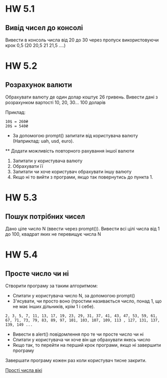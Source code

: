 # HW 5.1

## Вивід чисел до консолі

Вивести в консоль числа від 20 до 30 через пропуск використовуючи крок 0,5 (20 20,5 21 21,5 ....)

# HW 5.2

## Розрахунок валюти

Обрахувати валюту де один долар коштує 26 гривень.
Вивести дані з розрахунком вартості 10, 20, 30... 100 доларів

Приклад:

```
10$ = 260₴
20$ = 540₴
```

- За допомогою prompt() запитати від користувача валюту (Наприклад: uah, usd, euro).

\*\* Додати можливість повторного рахування іншої валюти

1. Запитати у користувача валюту
2. Обрахувати її
3. Запитати чи хоче користувач обрахувати іншу валюту
4. Якщо ні то вийти з програми, якщо так повернутись до пункта 1.

# HW 5.3

## Пошук потрібних чисел

Дано ціле число N (ввести через prompt()). Вивести всі цілі числа від 1 до 100, квадрат яких не перевищує числа N

# HW 5.4

## Просте число чи ні

Створити програму за таким алгоритмом:

- Спитати у користувача число N, за допомогою prompt()
- З'ясувати, чи просто воно (простим називається число, понад 1, що не має інших дільників, крім 1 і себе).

```text
2, 3, 5, 7, 11, 13, 17, 19, 23, 29, 31, 37, 41, 43, 47, 53, 59, 61, 67, 71, 73, 79, 83, 89, 97, 101, 103, 107, 109, 113 , 127, 131, 137, 139, 149 ...
```

- Вивести в alert() повідомлення про те чи просте число чи ні
- Спитати у користувача чи хоче він ще обрахувати якесь число
- Якщо так, то перейти на перший крок програми, якщо ні завершити програму

Завершати програму кожен раз коли користувач тисне закрити.

[Прості числа вікі](https://ru.wikipedia.org/wiki/%D0%9F%D1%80%D0%BE%D1%81%D1%82%D0%BE%D0%B5_%D1%87%D0%B8%D1%81%D0%BB%D0%BE)
